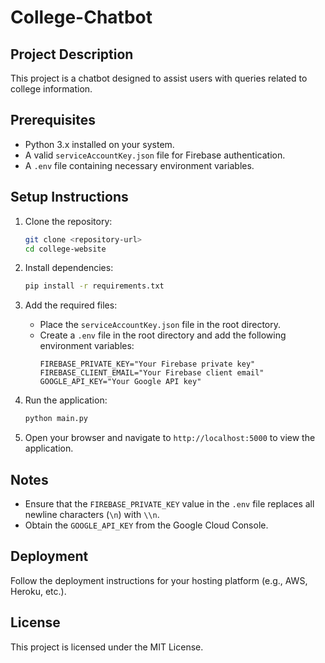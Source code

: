 # College-Chatbot

## Project Description
This project is a chatbot designed to assist users with queries related to college information.

## Prerequisites
- Python 3.x installed on your system.
- A valid `serviceAccountKey.json` file for Firebase authentication.
- A `.env` file containing necessary environment variables.

## Setup Instructions
1. Clone the repository:
   ```bash
   git clone <repository-url>
   cd college-website
   ```

2. Install dependencies:
   ```bash
   pip install -r requirements.txt
   ```

3. Add the required files:
   - Place the `serviceAccountKey.json` file in the root directory.
   - Create a `.env` file in the root directory and add the following environment variables:
     ```
     FIREBASE_PRIVATE_KEY="Your Firebase private key"
     FIREBASE_CLIENT_EMAIL="Your Firebase client email"
     GOOGLE_API_KEY="Your Google API key"
     ```

4. Run the application:
   ```bash
   python main.py
   ```

5. Open your browser and navigate to `http://localhost:5000` to view the application.

## Notes
- Ensure that the `FIREBASE_PRIVATE_KEY` value in the `.env` file replaces all newline characters (`\n`) with `\\n`.
- Obtain the `GOOGLE_API_KEY` from the Google Cloud Console.

## Deployment
Follow the deployment instructions for your hosting platform (e.g., AWS, Heroku, etc.).

## License
This project is licensed under the MIT License.